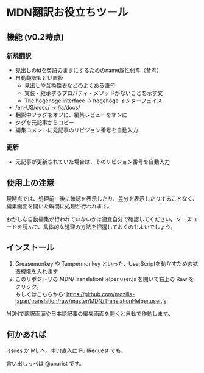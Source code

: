 # MDN翻訳お役立ちツール

## 機能 (v0.2時点)

### 新規翻訳

- 見出しのidを英語のままにするためのname属性付与（[参考](MDN/TranslationHelper.user.js)）
- 自動翻訳もとい置換
  - 見出しや互換性表などのよくある語句
  - 実装・継承するプロパティ・メソッドがないことを示す文
  - The hogehoge interface → hogehoge インターフェイス
- /en-US/docs/ → /ja/docs/
- 翻訳中フラグをオフに、編集レビューをオンに
- タグを元記事からコピー
- 編集コメントに元記事のリビジョン番号を自動入力

### 更新

- 元記事が更新されていた場合は、そのリビジョン番号を自動入力

## 使用上の注意

現時点では、処理前・後に確認を表示したり、差分を表示したりすることなく、編集画面を開いた瞬間に処理が行われます。

おかしな自動編集が行われていないかは適宜自分で確認してください。ソースコードを読んで、具体的な処理の方法を把握しておくのもよいでしょう。

## インストール

1. Greasemonkey や Tampermonkey といった、UserScriptを動かすための拡張機能を入れます
2. このリポジトリの MDN/TranslationHelper.user.js を開いて右上の Raw をクリック。  
もしくはこちらから: https://github.com/mozilla-japan/translation/raw/master/MDN/TranslationHelper.user.js

MDNで翻訳画面や日本語記事の編集画面を開くと自動で作動します。

## 何かあれば

Issues か ML へ。単刀直入に PullRequest でも。

言い出しっぺは @unarist です。
